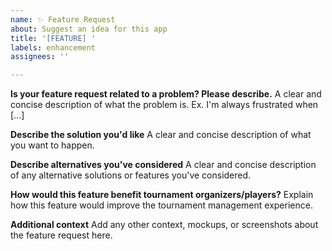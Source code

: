 ```yaml
---
name: ✨ Feature Request
about: Suggest an idea for this app
title: '[FEATURE] '
labels: enhancement
assignees: ''

---
```


**Is your feature request related to a problem? Please describe.**
A clear and concise description of what the problem is. Ex. I'm always frustrated when [...]

**Describe the solution you'd like**
A clear and concise description of what you want to happen.

**Describe alternatives you've considered**
A clear and concise description of any alternative solutions or features you've considered.

**How would this feature benefit tournament organizers/players?**
Explain how this feature would improve the tournament management experience.

**Additional context**
Add any other context, mockups, or screenshots about the feature request here.